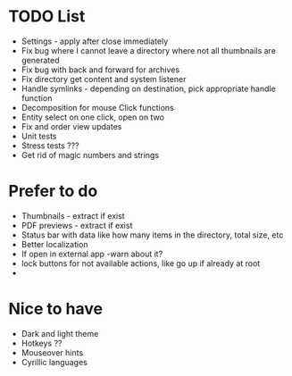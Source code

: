 # TODO List

* Settings - apply after close immediately
* Fix bug where I cannot leave a directory where not all thumbnails are generated
* Fix bug with back and forward for archives
* Fix directory get content and system listener
* Handle symlinks - depending on destination, pick appropriate handle function
* Decomposition for mouse Click functions
* Entity select on one click, open on two
* Fix and order view updates
* Unit tests
* Stress tests ???
* Get rid of magic numbers and strings

# Prefer to do

* Thumbnails - extract if exist
* PDF previews - extract if exist
* Status bar with data like how many items in the directory, total size, etc
* Better localization
* If open in external app -warn about it?
*  lock buttons for not available actions, like go up if already at root
* 
# Nice to have

* Dark and light theme
* Hotkeys ??
* Mouseover hints
* Cyrillic languages
